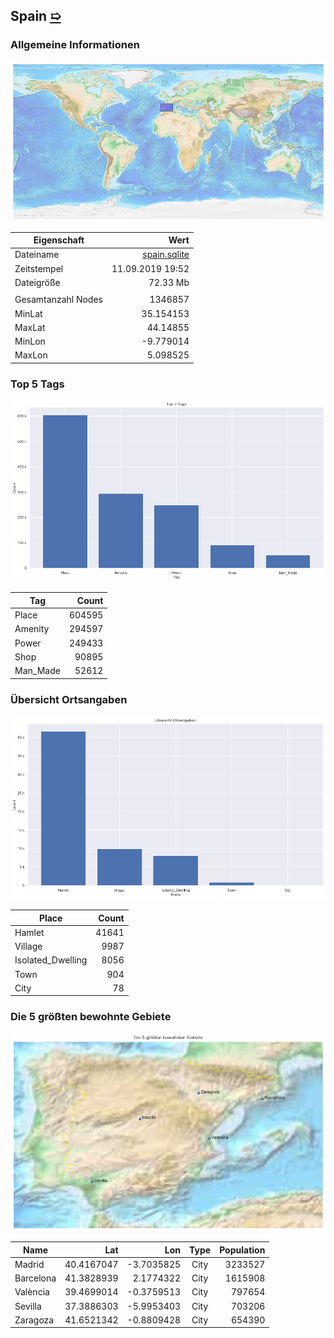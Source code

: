 ## Spain [&#10159;](spain.sqlite)

### Allgemeine Informationen

![Overview](./Images/spain_overview.png)

|Eigenschaft|Wert|
|-|-:|
Dateiname|[spain.sqlite](spain.sqlite)|
Zeitstempel|11.09.2019 19:52|
Dateigr&ouml;&szlig;e|72.33 Mb|
|||
Gesamtanzahl Nodes|1346857|
|MinLat|35.154153|
|MaxLat|44.14855|
|MinLon|-9.779014|
|MaxLon|5.098525|

### Top 5 Tags

![Tags](./Images/spain_tags.png)

|Tag|Count|
|-|-:|
|Place|604595|
|Amenity|294597|
|Power|249433|
|Shop|90895|
|Man_Made|52612|

### &Uuml;bersicht Ortsangaben

![Places](./Images/spain_places.png)

|Place|Count|
|-|-:|
|Hamlet|41641|
|Village|9987|
|Isolated_Dwelling|8056|
|Town|904|
|City|78|

### Die 5 gr&ouml;&szlig;ten bewohnte Gebiete

![Places](./Images/spain_topplaces.png)

|Name|Lat|Lon|Type|Population|
|----|--:|--:|:--:|---------:|
|Madrid|40.4167047|-3.7035825|City|3233527|
|Barcelona|41.3828939|2.1774322|City|1615908|
|València|39.4699014|-0.3759513|City|797654|
|Sevilla|37.3886303|-5.9953403|City|703206|
|Zaragoza|41.6521342|-0.8809428|City|654390|
